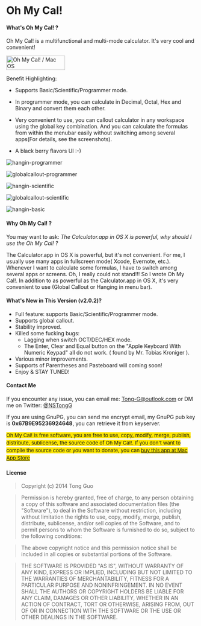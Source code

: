 # Oh My Cal!

#### What's Oh My Cal! ?
Oh My Cal! is a multifunctional and multi-mode calculator. It's very cool and convenient!

<p>
	<a href="https://itunes.apple.com/app/oh-my-cal!/id916544190?l=en&mt=12"><img src="http://i.imgbox.com/ALR2Xgvf.png" alt="Oh My Cal! / Mac OS" title="Oh My Cal! / Mac OS" border="0" width="156" height="38" /></a> 
</p>

Benefit Highlighting:

* Supports Basic/Scientific/Programmer mode.

* In programmer mode, you can calculate in Decimal, Octal, Hex and Binary and convert them each other.

* Very convenient to use, you can callout calculator in any workspace using the global key combination. And you can calculate the formulas from within the menubar easily without switching among several apps(For details, see the screenshots).

* A black berry flavors UI :-)

![hangin-programmer](http://i.imgbox.com/S229p48K.png)

![globalcallout-programmer](http://i.imgbox.com/gpiJbG11.png)

![hangin-scientific](http://i.imgbox.com/ZavWq8eF.png)

![globalcallout-scientific](http://i.imgbox.com/Zb10sKyC.png)

![hangin-basic](http://i.imgbox.com/dTMWQKlW.png)

#### Why Oh My Cal! ?
You may want to ask: *The Calculator.app in OS X is powerful, why should I use the Oh My Cal! ?*

The Calculator.app in OS X is powerful, but it's not convenient. For me, I usually use many apps in fullscreen mode( Xcode, Evernote, etc.). Whenever I want to calculate some formulas, I have to switch among several apps or screens. Oh, I really could not stand!!! So I wrote Oh My Cal!. In addition to as powerful as the Calculator.app in OS X, it's very convenient to use (Global Callout or Hanging in menu bar).

#### What's New in This Version (v2.0.2)?
* Full feature: supports Basic/Scientific/Programmer mode.
* Supports global callout.
* Stability improved.
* Killed some fucking bugs:
    * Lagging when switch OCT/DEC/HEX mode.
    *  The Enter, Clear and Equal button on the "Apple Keyboard With Numeric Keypad" all do not work. ( found by Mr. Tobias Kroniger ).
* Various minor improvements.
* Supports of Parentheses and Pasteboard will coming soon!
* Enjoy & STAY TUNED!

#### Contact Me
If you encounter any issue, you can email me: <Tong-G@outlook.com> or DM me on Twitter: [ @NSTongG ]( https://twitter.com/NSTongG )

If you are using GnuPG, you can send me encrypt email, my GnuPG pub key is **0x67B9E95236924648**, you can retrieve it from keyserver.

<span style="font-size:10pt;line-height:1.5;background-color:#FFE500;"> Oh My Cal! is free software, you are free to use, copy, modify, merge, publish, distribute, sublicense, the source code of Oh My Cal!. If you don't want to compile the source code or you want to donate, you can [ buy this app at Mac App Store ](https://itunes.apple.com/app/oh-my-cal!/id916544190?l=en&mt=12) </span>

#### License
> Copyright (c) 2014 Tong Guo

> Permission is hereby granted, free of charge, to any person obtaining a copy of this software and associated documentation files (the "Software"), to deal in the Software without restriction, including without limitation the rights to use, copy, modify, merge, publish, distribute, sublicense, and/or sell copies of the Software, and to permit persons to whom the Software is furnished to do so, subject to the following conditions:

> The above copyright notice and this permission notice shall be included in all copies or substantial portions of the Software.

> THE SOFTWARE IS PROVIDED "AS IS", WITHOUT WARRANTY OF ANY KIND, EXPRESS OR IMPLIED, INCLUDING BUT NOT LIMITED TO THE WARRANTIES OF MERCHANTABILITY, FITNESS FOR A PARTICULAR PURPOSE AND NONINFRINGEMENT. IN NO EVENT SHALL THE AUTHORS OR COPYRIGHT HOLDERS BE LIABLE FOR ANY CLAIM, DAMAGES OR OTHER LIABILITY, WHETHER IN AN ACTION OF CONTRACT, TORT OR OTHERWISE, ARISING FROM, OUT OF OR IN CONNECTION WITH THE SOFTWARE OR THE USE OR OTHER DEALINGS IN THE SOFTWARE.
